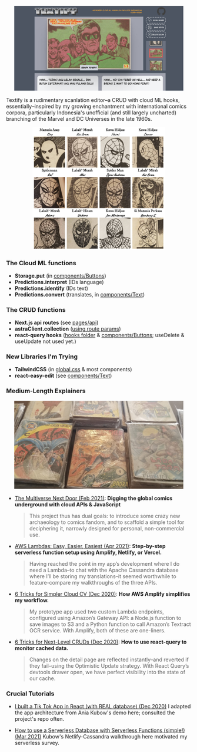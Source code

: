   <p align="center">
    <img width="460" src="./public/images/gl-screengrab.jpg"/>
  </p>

Textify is a rudimentary scanlation editor–a CRUD with cloud ML hooks, essentially–inspired by my growing enchantment with international comics corpora, particularly Indonesia's unofficial (and still largely uncharted) branching of the Marvel and DC Universes in the late 1960s.

<p align="center">
  <img width="360" src="./public/images/spidermen-b.jpg"/>
</p>

### The Cloud ML functions

- **Storage.put** (in [components/Buttons](components/Buttons/index.js))
- **Predictions.interpret** (IDs language)
- **Predictions.identify** (IDs text)
- **Predictions.convert** (translates, in [components/Text](components/Text/index.js))

### The CRUD functions
- **Next.js api routes** (see [pages/api](pages/api/))
- **astraClient.collection** ([using route params](/pages/api/create/[collectionName]/index.js))
- **react-query hooks** ([hooks folder](hooks/) & [components/Buttons](components/Buttons/index.js); useDelete & useUpdate not used yet.)

### New Libraries I'm Trying

- **TailwindCSS** (in [global.css](styles/globals.css) & most components) 
- **react-easy-edit** (see [components/Text](components/Text/index.js))

### Medium-Length Explainers ###
<p align="center">
  <img width="460" src="./public/images/indo-stacks.png"/>
</p>


- [The Multiverse Next Door (Feb 2021)](https://joeyanuff-33180.medium.com/the-multiverse-next-door-444477bdaf63): **Digging the global comics underground with cloud APIs & JavaScript**


  > This project thus has dual goals: to introduce some crazy new archaeology to comics fandom, and to scaffold a simple tool for deciphering it, narrowly designed for personal, non-commercial use.

- [AWS Lambdas: Easy, Easier, Easiest (Apr 2021)](https://joeyanuff-33180.medium.com/aws-lambdas-easy-easier-easiest-823e71c02bd9): **Step-by-step serverless function setup using Amplify, Netlify, or Vercel.**

  > Having reached the point in my app’s development where I do need a Lambda–to chat with the Apache Cassandra database where I’ll be storing my translations–it seemed worthwhile to feature-compare my walkthroughs of the three APIs.

- [6 Tricks for Simpler Cloud CV (Dec 2020)](https://joeyanuff-33180.medium.com/6-tricks-for-simpler-cloud-cv-1036b99ac791): **How AWS Amplify simplifies my workflow.**

  > My prototype app used two custom Lambda endpoints, configured using Amazon’s Gateway API: a Node.js function to save images to S3 and a Python function to call Amazon’s Textract OCR service. With Amplify, both of these are one-liners.

- [6 Tricks for Next-Level CRUDs (Dec 2020)](https://joeyanuff-33180.medium.com/6-tricks-for-next-level-cruds-9a916d9e4c87): **How to use react-query to monitor cached data.**

  > Changes on the detail page are reflected instantly–and reverted if they fail–using the Optimistic Update strategy. With React Query’s devtools drawer open, we have perfect visibility into the state of our cache.

### Crucial Tutorials

- [I built a Tik Tok App in React (with REAL database) (Dec 2020)](https://youtu.be/IATOicvih5A) I adapted the app architecture from Ania Kubow's demo here; consulted the project's repo often.

- [How to use a Serverless Database with Serverless Functions (simple!) (Mar 2021)](https://youtu.be/4JK1XmqLqnw) Kubow's Netlify-Cassandra walkthrough here motivated my serverless survey. 